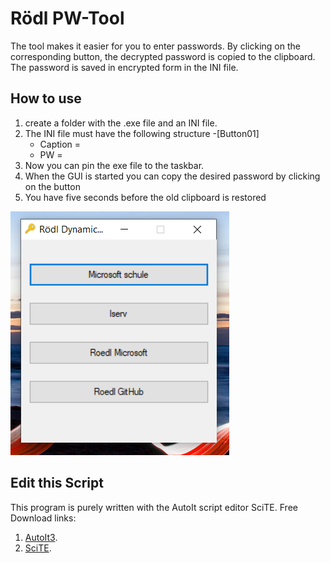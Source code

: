 # Rödl PW-Tool
The tool makes it easier for you to enter passwords. 
By clicking on the corresponding button, the decrypted password is copied to the clipboard. 
The password is saved in encrypted form in the INI file.

<h2>How to use </h2>

1. create a folder with the .exe file and an INI file.
2. The INI file must have the following structure
	-[Button01]
	- Caption = 
	- PW = 
3. Now you can pin the exe file to the taskbar. 
4. When the GUI is started you can copy the desired password by clicking on the button
5. You have five seconds before the old clipboard is restored


![image](https://github.com/roedl-dynamics/PW-Tool/blob/main/PW%20Tool.PNG)

<h2>Edit this Script </h2>

This program is purely written with the AutoIt script editor SciTE.
Free Download links: 
1.  [AutoIt3](https://www.autoitscript.com/site/autoit/downloads/).
2.	[SciTE](https://www.autoitscript.com/site/autoit-script-editor/downloads/).